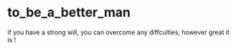 # to_be_a_better_man
if you have a strong will, you can overcome any diffculties, however great it is !

